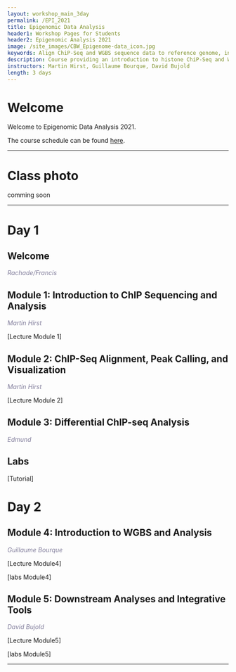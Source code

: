 ```yaml
---
layout: workshop_main_3day
permalink: /EPI_2021
title: Epigenomic Data Analysis
header1: Workshop Pages for Students
header2: Epigenomic Analysis 2021
image: /site_images/CBW_Epigenome-data_icon.jpg
keywords: Align ChiP-Seq and WGBS sequence data to reference genome, integrative tools for epigenomic data sets
description: Course providing an introduction to histone ChiP-Seq and WGBS data analysis followed by integrated tutorials demonstrating the use of open source ChiP-Seq and WGBS analysis packages.
instructors: Martin Hirst, Guillaume Bourque, David Bujold
length: 3 days
---
```


# Welcome <a id="welcome"></a>

Welcome to Epigenomic Data Analysis 2021.  

The course schedule can be found [here](https://bioinformaticsdotca.github.io/EPI_2021_schedule).


***

# Class photo

comming soon


***

# Day 1 <a id="day1"></a>

##  Welcome <a id="welcome"></a>

  *<font color="#827e9c">Rachade/Francis </font>*


##  Module 1: Introduction to ChIP Sequencing and Analysis <a id="module_1"></a>

  *<font color="#827e9c">Martin Hirst</font>*

  [Lecture Module 1]


##  Module 2: ChIP-Seq Alignment, Peak Calling, and Visualization <a id="module_2"></a>

  *<font color="#827e9c">Martin Hirst</font>*

  [Lecture Module 2]  

##  Module 3: Differential ChIP-seq Analysis <a id="module_3"></a>

*<font color="#827e9c"> Edmund </font>*


## Labs

[Tutorial]  


# Day 2 <a id="day2"></a>

##  Module 4: Introduction to WGBS and Analysis <a id="module_3"></a>

  *<font color="#827e9c">Guillaume Bourque</font>*

[Lecture Module4]

[labs Module4]



##  Module 5: Downstream Analyses and Integrative Tools <a id="module_4"></a>

  *<font color="#827e9c">David Bujold</font>*

[Lecture Module5]

[labs Module5]

***
